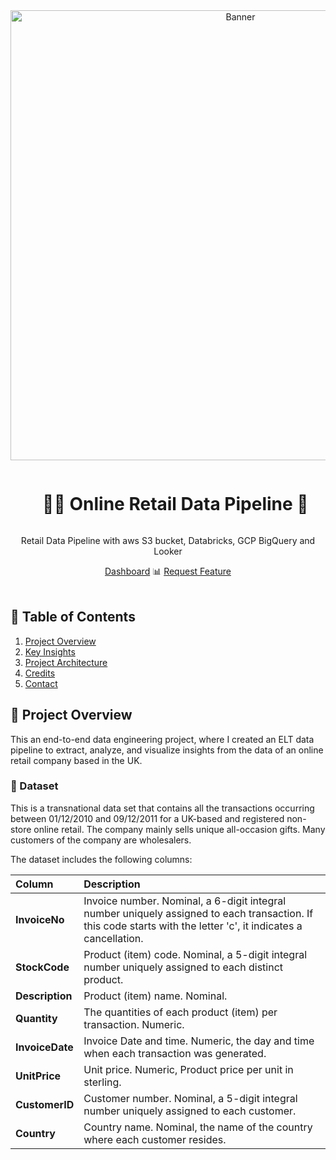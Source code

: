 <div align="center">
  <a href="https://lookerstudio.google.com/reporting/d51192fe-033f-4717-ba91-dd90c2f11dee/page/p_mgrr5jq6sd">
    <img src="https://github.com/ChahiriAbderrahmane/UK_OnlineRetail-DataEng_privateVersion/blob/master/%F0%9F%93%8A_Online_Retail_Dashboard_Chahiri_page-0001.jpg" alt="Banner" width="720">
  </a>

  <div id="user-content-toc">
    <ul>
      <summary><h1 style="display: inline-block;">👨‍🔧 Online Retail Data Pipeline 👷</h1></summary>
    </ul>
  </div>
  
  <p>Retail Data Pipeline with aws S3 bucket, Databricks, GCP BigQuery and Looker</p>
    <a href="https://lookerstudio.google.com/reporting/d51192fe-033f-4717-ba91-dd90c2f11dee/page/p_mgrr5jq6sd" target="_blank">Dashboard</a>
    📊 
    <a href="https://github.com/ChahiriAbderrahmane/UK_OnlineRetail-DataEng" target="_blank">Request Feature</a>
</div>
<br>

## 📝 Table of Contents

1. [ Project Overview ](#introduction)
2. [ Key Insights ](#features)
3. [ Project Architecture ](#arch)
4. [ Credits ](#refs)
5. [ Contact ](#contact)

<a name="introduction"></a>
## 🔬 Project Overview 

This an end-to-end data engineering project, where I created an ELT data pipeline to extract, analyze, and visualize insights from the data of an online retail company based in the UK.

### 💾 Dataset

This is a transnational data set that contains all the transactions occurring between 01/12/2010 and 09/12/2011 for a UK-based and registered non-store online retail. The company mainly sells unique all-occasion gifts. Many customers of the company are wholesalers.

The dataset includes the following columns:

| **Column** | **Description** |
| :--------------- |:---------------| 
| **InvoiceNo** |  Invoice number. Nominal, a 6-digit integral number uniquely assigned to each transaction. If this code starts with the letter 'c', it indicates a cancellation.  |  
| **StockCode** | Product (item) code. Nominal, a 5-digit integral number uniquely assigned to each distinct product. |
| **Description**   |  Product (item) name. Nominal.  |
| **Quantity**   |  The quantities of each product (item) per transaction. Numeric.  |
| **InvoiceDate**   |  Invoice Date and time. Numeric, the day and time when each transaction was generated.  |
| **UnitPrice**   |  Unit price. Numeric, Product price per unit in sterling.  |
| **CustomerID**   |  Customer number. Nominal, a 5-digit integral number uniquely assigned to each customer.  |
| **Country**   |  Country name. Nominal, the name of the country where each customer resides.   |
